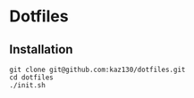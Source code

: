 # Dotfiles

## Installation
```
git clone git@github.com:kaz130/dotfiles.git
cd dotfiles
./init.sh
```
